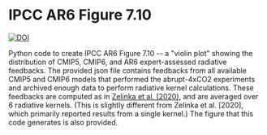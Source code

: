 # IPCC AR6 Figure 7.10

[![DOI](https://zenodo.org/badge/343584045.svg)](https://zenodo.org/badge/latestdoi/343584045)

Python code to create IPCC AR6 Figure 7.10 -- a "violin plot" showing the distribution of CMIP5, CMIP6, and AR6 expert-assessed radiative feedbacks. The provided json file contains feedbacks from all available CMIP5 and CMIP6 models that performed the abrupt-4xCO2 experiments and archived enough data to perform radiative kernel calculations. These feedbacks are computed as in [Zelinka et al. (2020)](https://agupubs.onlinelibrary.wiley.com/doi/10.1029/2019GL085782), and are averaged over 6 radiative kernels. (This is slightly different from Zelinka et al. [2020], which primarily reported results from a single kernel.) The figure that this code generates is also provided.
